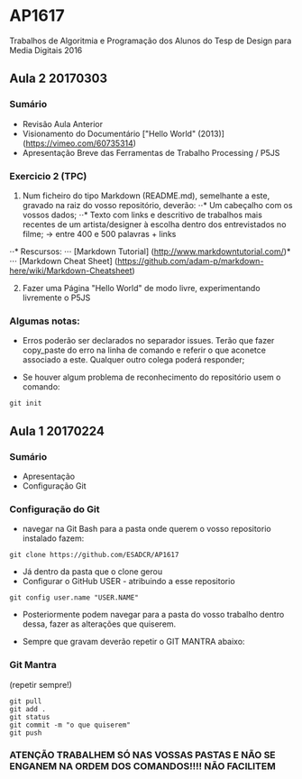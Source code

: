 # AP1617
Trabalhos de Algoritmia e Programação dos Alunos do Tesp de Design para Media Digitais 2016

## Aula 2 20170303

### Sumário

* Revisão Aula Anterior
* Visionamento do Documentário ["Hello World" (2013)] (https://vimeo.com/60735314)
* Apresentação Breve das Ferramentas de Trabalho Processing / P5JS


### Exercicio 2 (TPC)

1. Num ficheiro do tipo Markdown (README.md), semelhante a este, gravado na raiz do vosso repositório, deverão:
⋅⋅* Um cabeçalho com os vossos dados;
⋅⋅* Texto com links e descritivo de trabalhos mais recentes de um artista/designer à escolha dentro dos entrevistados no filme; -> entre 400 e 500 palavras + links

⋅⋅* Rescursos:
⋅⋅⋅ [Markdown Tutorial] (http://www.markdowntutorial.com/)*
⋅⋅⋅ [Markdown Cheat Sheet] (https://github.com/adam-p/markdown-here/wiki/Markdown-Cheatsheet)


2. Fazer uma Página "Hello World" de modo livre, experimentando livremente o P5JS


### Algumas notas:

* Erros poderão ser declarados no separador issues. Terão que fazer copy_paste do erro na linha de comando e referir o que aconetce associado a este. Qualquer outro colega poderá responder;

* Se houver algum problema de reconhecimento do repositório usem o comando: 
```gitshell
git init
```

## Aula 1 20170224

### Sumário
* Apresentação
* Configuração Git

### Configuração do Git

+ navegar na Git Bash para a pasta onde querem o vosso repositorio instalado fazem:

```gitshell
git clone https://github.com/ESADCR/AP1617
```

+ Já dentro da pasta que o clone gerou
+ Configurar o GitHub USER - atribuindo a esse repositorio

```gitshell
git config user.name "USER.NAME"

```

+ Posteriormente podem navegar para a pasta do vosso trabalho dentro dessa, fazer as alterações que quiserem.

+ Sempre que gravam deverão repetir o GIT MANTRA abaixo:

### Git Mantra
(repetir sempre!)
```gitshell
git pull
git add .
git status
git commit -m "o que quiserem"
git push
```
### ATENÇÃO TRABALHEM SÓ NAS VOSSAS PASTAS E NÃO SE ENGANEM NA ORDEM DOS COMANDOS!!!! NÃO FACILITEM
